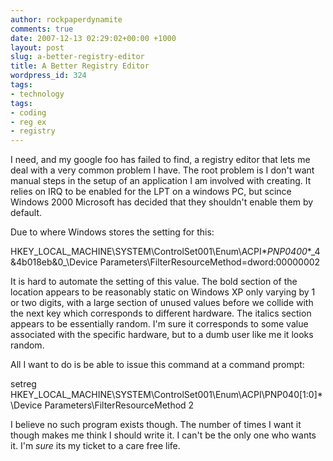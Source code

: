 ```yaml
---
author: rockpaperdynamite
comments: true
date: 2007-12-13 02:29:02+00:00 +1000
layout: post
slug: a-better-registry-editor
title: A Better Registry Editor
wordpress_id: 324
tags:
- technology
tags:
- coding
- reg ex
- registry
---
```


I need, and my google foo has failed to find, a registry editor that lets me deal with a very common problem I have. The root problem is I don't want manual steps in the setup of an application I am involved with creating. It relies on IRQ to be enabled for the LPT on a windows PC, but scince Windows 2000 Microsoft has decided that they shouldn't enable them by default.

Due to where Windows stores the setting for this:

HKEY_LOCAL_MACHINE\SYSTEM\ControlSet001\Enum\ACPI\**PNP0400**\_4&4b018eb&0_\Device Parameters\FilterResourceMethod=dword:00000002<!-- more -->

It is hard to automate the setting of this value.  The bold section of the location appears to be reasonably static on Windows XP only varying by 1 or two digits, with a large section of unused values before we collide with the next key which corresponds to different hardware. The italics section appears to be essentially random. I'm sure it corresponds to some value associated with the specific hardware, but to a dumb user like me it looks random.

All I want to do is be able to issue this command at a command prompt:

setreg  HKEY_LOCAL_MACHINE\SYSTEM\ControlSet001\Enum\ACPI\PNP040[1:0]\*\Device Parameters\FilterResourceMethod 2

I believe no such program exists though. The number of times I want it though makes me think I should write it. I can't be the only one who wants it. I'm _sure_ its my ticket to a care free life.
